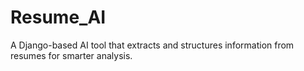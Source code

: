# Resume_AI
A Django-based AI tool that extracts and structures information from resumes for smarter analysis.

